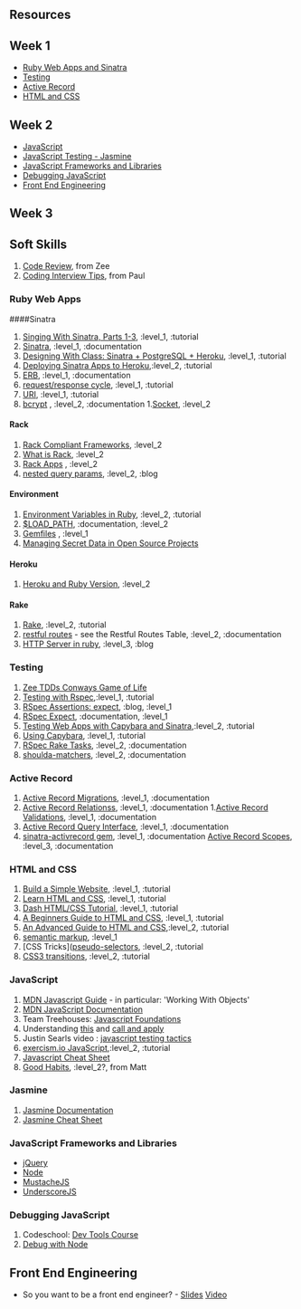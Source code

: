 ## Resources

## Week 1
* [Ruby Web Apps and Sinatra](#ruby-web-apps-and-sinatra)
* [Testing](#testing)
* [Active Record](#active-record)
* [HTML and CSS](#HTML-and-CSS)

## Week 2
* [JavaScript](#javascript)
* [JavaScript Testing - Jasmine](#jasmine)
* [JavaScript Frameworks and Libraries](#javascript-frameworks-and-libraries)
* [Debugging JavaScript](#debugging-javascript)
* [Front End Engineering](#front-end-engineering)

## Week 3

## Soft Skills
1. [Code Review](http://blog.codeclimate.com/blog/2013/10/09/unexpected-outcomes-of-code-reviews/?utm_source=Code+Climate&utm_campaign=ef73e7adfa-newsletter-2013-10&utm_medium=email&utm_term=0_672a7f5529-ef73e7adfa-318096897), from Zee
1. [Coding Interview Tips](http://www.interviewcake.com/tips-and-tricks), from Paul

### Ruby Web Apps
####Sinatra
1. [Singing With Sinatra, Parts 1-3](http://net.tutsplus.com/tutorials/ruby/singing-with-sinatra/), :level_1, :tutorial
1. [Sinatra](http://www.sinatrarb.com), :level_1, :documentation
1. [Designing With Class: Sinatra + PostgreSQL + Heroku](http://mherman.org/blog/2013/06/08/designing-with-class-sinatra-plus-postgresql-plus-heroku/), :level_1, :tutorial
1. [Deploying Sinatra Apps to Heroku](http://cloud.dzone.com/articles/deploying-sinatra-app-heroku-0),:level_2, :tutorial
1. [ERB](http://ruby-doc.org/stdlib-1.9.3/libdoc/erb/rdoc/ERB.html), :level_1, :documentation
1. [request/response cycle](http://devhub.fm/http-requestresponse-basics/), :level_1, :tutorial
1. [URI](https://en.wikipedia.org/wiki/URI_scheme#Examples), :level_1, :tutorial
1. [bcrypt](http://bcrypt-ruby.rubyforge.org/) , :level_2, :documentation
1.[Socket](http://www.ruby-doc.org/stdlib-2.0.0/libdoc/socket/rdoc/Socket.html), :level_2


#### Rack
1. [Rack Compliant Frameworks](https://devcenter.heroku.com/articles/rack#sinatra), :level_2
1. [What is Rack](http://codefol.io/posts/14--What-is-Rack-A-Primer), :level_2
1. [Rack Apps](http://rack.rubyforge.org/doc/Rack/Builder.html) , :level_2
1. [nested query params](http://codefol.io/posts/9-How-Does-Rack-Parse-Query-Params-With-parse-nested-query), :level_2, :blog

#### Environment
1. [Environment Variables in Ruby](http://ruby.about.com/od/rubyfeatures/a/envvar.htm), :level_2, :tutorial
1. [$LOAD_PATH](http://selfless-singleton.rickwinfrey.com/2012/12/20/-rubys-load-path/), :documentation, :level_2
1. [Gemfiles](http://bundler.io/v1.3/gemfile.html) , :level_1
1. [Managing Secret Data in Open Source Projects](https://gist.github.com/ndelage/7026164)

#### Heroku
1. [Heroku and Ruby Version](https://devcenter.heroku.com/articles/getting-started-with-ruby#specify-ruby-version-and-declare-dependencies-with-a-gemfile), :level_2

#### Rake
1. [Rake](http://jasonseifer.com/2010/04/06/rake-tutorial#The-Default-Task), :level_2, :tutorial
1. [restful routes](http://guides.rubyonrails.org/routing.html) - see the Restful Routes Table, :level_2, :documentation
1. [HTTP Server in ruby](http://oldmoe.blogspot.com/2009/10/ruby-19x-web-servers-booklet.html), :level_3, :blog

### Testing

1. [Zee TDDs Conways Game of Life](https://gist.github.com/zspencer/6924352)
1. [Testing with Rspec](http://net.tutsplus.com/tutorials/ruby/ruby-for-newbies-testing-with-rspec/),:level_1, :tutorial
1. [RSpec Assertions: expect](http://betterspecs.org/#expect), :blog, :level_1
1. [RSpec Expect](http://myronmars.to/n/dev-blog/2012/06/rspecs-new-expectation-syntax), :documentation, :level_1
1. [Testing Web Apps with Capybara and Sinatra](http://net.tutsplus.com/tutorials/ruby/ruby-for-newbies-testing-web-apps-with-capybara-and-cucumber/),:level_2, :tutorial
1. [Using Capybara](https://github.com/jnicklas/capybara), :level_1, :tutorial
1. [RSpec Rake Tasks](https://www.relishapp.com/rspec/rspec-core/docs/command-line/rake-task), :level_2, :documentation
1.  [shoulda-matchers](https://github.com/thoughtbot/shoulda-matchers), :level_2, :documentation



### Active Record
1. [Active Record Migrations](http://api.rubyonrails.org/classes/ActiveRecord/Migration.html), :level_1, :documentation
1. [Active Record Relationss](http://api.rubyonrails.org/classes/ActiveRecord/Relation.html), :level_1, :documentation
1.[Active Record Validations](http://guides.rubyonrails.org/active_record_validations.html), :level_1, :documentation
1.  [Active Record Query Interface](http://guides.rubyonrails.org/active_record_querying.html), :level_1, :documentation
1. [sinatra-activrecord gem](https://github.com/janko-m/sinatra-activerecord), :level_1, :documentation
[Active Record Scopes](http://guides.rubyonrails.org/active_record_querying.html#scopes), :level_3, :documentation

### HTML and CSS
1. [Build a Simple Website](http://teamtreehouse.com/library/websites/build-a-simple-website), :level_1, :tutorial
1. [Learn HTML and CSS](http://teamtreehouse.com/learning-adventures/learn-html-and-css), :level_1, :tutorial
1. [Dash HTML/CSS Tutorial](https://dash.generalassemb.ly/), :level_1, :tutorial
1. [A Beginners Guide to HTML and CSS](http://learn.shayhowe.com/), :level_1, :tutorial
1. [An Advanced Guide to HTML and CSS](http://learn.shayhowe.com/),:level_2, :tutorial
1. [semantic markup](http://www.webstyleguide.com/wsg3/5-site-structure/2-semantic-markup.html), :level_1
1. [CSS Tricks]([pseudo-selectors](http://css-tricks.com), :level_2, :tutorial
1. [CSS3 transitions](http://net.tutsplus.com/tutorials/html-css-techniques/css-fundametals-css-3-transitions/), :level_2, :tutorial

### JavaScript

1. [MDN Javascript Guide](https://developer.mozilla.org/en-US/docs/Web/JavaScript/Guide) - in particular: 'Working With Objects'
1. [MDN JavaScript Documentation](https://developer.mozilla.org/en-US/docs/Web/JavaScript/Reference)
1. Team Treehouses: [Javascript Foundations](http://teamtreehouse.com/library/websites/javascript-foundations)
1. Understanding [this](http://trephine.org/t/index.php?title=Understanding_JavaScript%27s_this_keyword) and [call and apply](http://trephine.org/t/index.php?title=JavaScript_call_and_apply)
1. Justin Searls video : [javascript testing tactics](https://speakerdeck.com/searls/javascript-testing-tactics)
1. [exercism.io JavaScript](exercism.io/setup/javascript),:level_2, :tutorial
1. [Javascript Cheat Sheet](http://wps.aw.com/wps/media/objects/2234/2287950/javascript_refererence.pdf)
1. [Good Habits](http://enterprisejquery.com/2010/10/how-good-c-habits-can-encourage-bad-javascript-habits-part-1/), :level_2?, from Matt


### Jasmine
1. [Jasmine Documentation](http://pivotal.github.io/jasmine/)
1. [Jasmine Cheat Sheet](http://www.cheatography.com/citguy/cheat-sheets/jasmine-js-testing/)

### JavaScript Frameworks and Libraries
* [jQuery](http://jquery.com/)
* [Node](http://nodejs.org)
* [MustacheJS](https://github.com/defunkt/mustache)
* [UnderscoreJS](http://underscorejs.org/)

### Debugging JavaScript
1. Codeschool: [Dev Tools Course](https://www.codeschool.com/courses/discover-devtools)
1. [Debug with Node](http://nodejs.org/api/debugger.html)


## Front End Engineering
* So you want to be a front end engineer? -
  [Slides](https://speakerdeck.com/dmosher/so-you-want-to-be-a-front-end-engineer)
  [Video](http://www.youtube.com/watch?v=Lsg84NtJbmI)
